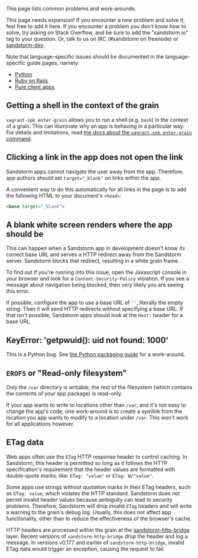 This page lists common problems and work-arounds.

This page needs expansion! If you encounter a new problem and solve it, feel
free to add it here. If you encounter a problem you don't know how to solve,
try asking on Stack Overflow, and be sure to add the "sandstorm.io" tag to your
question. Or, talk to us on IRC (#sandstorm on freenode) or
[sandstorm-dev](https://groups.google.com/group/sandstorm-dev).

Note that language-specific issues should be documented in the
language-specific guide pages, namely:

* [Python](raw-python.md)
* [Ruby on Rails](raw-ruby-on-rails.md)
* [Pure client apps](raw-pure-client-apps.md)

## Getting a shell in the context of the grain

`vagrant-spk enter-grain` allows you to run a shell (e.g. `bash`) in the context of a grain. This can
illuminate why an app is behaving in a particular way. For details and limitations, read [the
docs about the `vagrant-spk enter-grain` command](debugging.md).

## Clicking a link in the app does not open the link

Sandstorm apps cannot navigate the user away from the app. Therefore, app
authors should set `target="_blank"` on links within the app.

A convenient way to do this automatically for all links in the page is to add
the following HTML to your document's `<head>`:

```html
<base target="_blank">
```

## A blank white screen renders where the app should be

This can happen when a Sandstorm app in development doesn't know its
correct base URL and serves a HTTP redirect away from the Sandstorm
server. Sandstorm blocks that redirect, resulting in a white grain
frame.

To find out if you're running into this issue, open the Javascript
console in your browser and look for a `Content-Security-Policy`
violation. If you see a message about navigation being blocked, then
very likely you are seeing this error.

If possible, configure the app to use a base URL of `''`, literally
the empty string. Then it will send HTTP redirects without
specifying a base URL. If that isn't possible, Sandstorm apps should
look at the `Host:` header for a base URL.

## KeyError: 'getpwuid(): uid not found: 1000'

This is a Python bug. See
[the Python packaging guide](raw-python.md#keyerror-getpwuid-uid-not-found-1000)
for a work-around.

## `EROFS` or "Read-only filesystem"

Only the `/var` directory is writable; the rest of the filesystem (which
contains the contents of your app package) is read-only.

If your app wants to write to locations other than `/var`, and it's not easy to
change the app's code, one work-around is to create a symlink from the location
you app wants to modify to a location under `/var`.  This won't work for all
applications however.

## ETag data

Web apps often use the `ETag` HTTP response header to control caching. In Sandstorm, this header is
permitted so long as it follows the HTTP specification's requirement that the header values are
formatted with double-quote marks, like: `ETag: "value"` or `ETag: W/"value"`.

Some apps use strings without quotation marks in their ETag headers, such as `ETag: value`, which
violates the HTTP standard.  Sandstorm does not permit invalid header values because ambiguity can
lead to security problems. Therefore, Sandstorm will drop invalid `ETag` headers and will write a
warning to the grain's debug log. Usually, this does not affect app functionality, other than to
reduce the effectiveness of the browser's cache.

HTTP headers are processed within the grain at the [sandstorm-http-bridge](../using/how-it-works.md)
layer. Recent versions of `sandstorm-http-bridge` drop the header and log a message. In versions
v0.177 and earlier of `sandstorm-http-bridge`, invalid ETag data would trigger an exception,
causing the request to fail.
